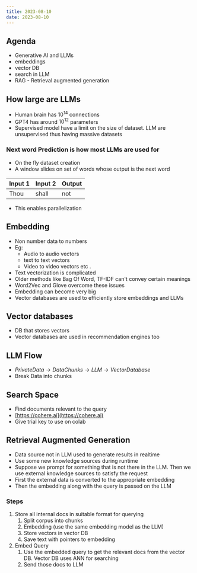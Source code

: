 ```yaml
---
title: 2023-08-10
date: 2023-08-10
---
```


## Agenda

- Generative AI and LLMs
- embeddings
- vector DB
- search in LLM
- RAG - Retrieval augmented generation

## How large are LLMs

- Human brain has $10^14$ connections
- GPT4 has around $10^12$ parameters
- Supervised model have a limit on the size of dataset. LLM are unsupervised thus having massive datasets

### Next word Prediction is how most LLMs are used for

- On the fly dataset creation
- A window slides on set of words whose output is the next word

| Input 1 | Input 2 | Output |
| ------- | ------- | ------ |
| Thou    | shall   | not    |

- This enables parallelization

## Embedding

- Non number data to numbers
- Eg:
    - Audio to audio vectors
    - text to text vectors
    - Video to video vectors etc .
- Text vectorization is complicated
- Older methods like Bag Of Word, TF-IDF can't convey certain meanings
- Word2Vec and Glove overcome these issues
- Embedding can become very big
- Vector databases are used to efficiently store embeddings and LLMs

## Vector databases

- DB that stores vectors
- Vector databases are used in recommendation engines too

## LLM Flow

- $PrivateData \rightarrow DataChunks \rightarrow LLM \rightarrow VectorDatabase$
- Break Data into chunks

## Search Space

- Find documents relevant to the query
- [https://cohere.ai](https://cohere.ai)
- Give trial key to use on colab

## Retrieval Augmented Generation

- Data source not in LLM used to generate results in realtime
- Use some new knowledge sources during runtime
- Suppose we prompt for something that is not there in the LLM. Then we use external knowledge sources to satisfy the request
- First the external data is converted to the appropriate embedding
- Then the embedding along with the query is passed on the LLM

### Steps

1. Store all internal docs in suitable format for querying
    1. Split corpus into chunks
    2. Embedding (use the same embedding model as the LLM)
    3. Store vectors in vector DB
    4. Save text with pointers to embedding
2. Embed Query
    1. Use the embedded query to get the relevant docs from the vector DB. Vector DB uses ANN for searching
    2. Send those docs to LLM